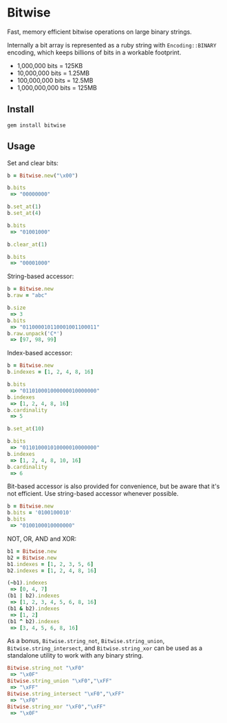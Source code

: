 Bitwise
=======

Fast, memory efficient bitwise operations on large binary strings.

Internally a bit array is represented as a ruby string with `Encoding::BINARY` encoding, which keeps billions of bits in a workable footprint.

* 1,000,000 bits = 125KB
* 10,000,000 bits = 1.25MB
* 100,000,000 bits = 12.5MB
* 1,000,000,000 bits = 125MB

Install
-------

    gem install bitwise

Usage
-----

Set and clear bits:

```ruby
b = Bitwise.new("\x00")

b.bits
 => "00000000"

b.set_at(1)
b.set_at(4)

b.bits
 => "01001000"

b.clear_at(1)

b.bits
 => "00001000"
```

String-based accessor:

```ruby
b = Bitwise.new
b.raw = "abc"

b.size
 => 3
b.bits
 => "011000010110001001100011"
b.raw.unpack('C*')
 => [97, 98, 99]
```

Index-based accessor:

```ruby
b = Bitwise.new
b.indexes = [1, 2, 4, 8, 16]

b.bits
 => "011010001000000010000000"
b.indexes
 => [1, 2, 4, 8, 16]
b.cardinality
 => 5

b.set_at(10)

b.bits
 => "011010001010000010000000"
b.indexes
 => [1, 2, 4, 8, 10, 16]
b.cardinality
 => 6
```

Bit-based accessor is also provided for convenience, but be aware that it's not efficient. Use string-based accessor whenever possible.

```ruby
b = Bitwise.new
b.bits = '0100100010'
b.bits
 => "0100100010000000"
```

NOT, OR, AND and XOR:

```ruby
b1 = Bitwise.new
b2 = Bitwise.new
b1.indexes = [1, 2, 3, 5, 6]
b2.indexes = [1, 2, 4, 8, 16]

(~b1).indexes
 => [0, 4, 7]
(b1 | b2).indexes
 => [1, 2, 3, 4, 5, 6, 8, 16]
(b1 & b2).indexes
 => [1, 2]
(b1 ^ b2).indexes
 => [3, 4, 5, 6, 8, 16]
```

As a bonus, `Bitwise.string_not`, `Bitwise.string_union`, `Bitwise.string_intersect`, and `Bitwise.string_xor` can be used as a standalone utility to work with any binary string.

```ruby
Bitwise.string_not "\xF0"
 => "\x0F"
Bitwise.string_union "\xF0","\xFF"
 => "\xFF"
Bitwise.string_intersect "\xF0","\xFF"
 => "\xF0"
Bitwise.string_xor "\xF0","\xFF"
 => "\x0F"
```

